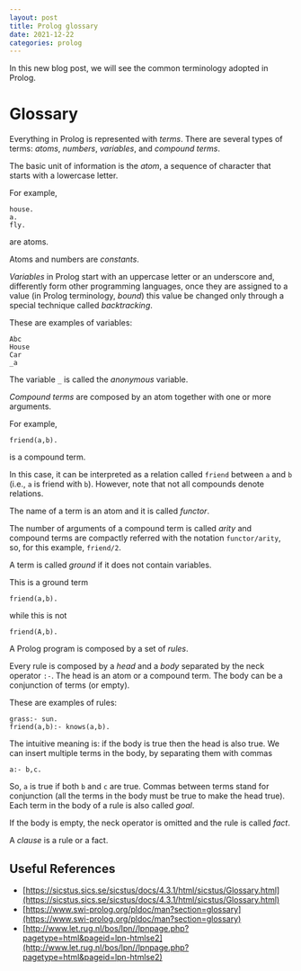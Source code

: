 ```yaml
---
layout: post
title: Prolog glossary
date: 2021-12-22
categories: prolog
---
```

In this new blog post, we will see the common terminology adopted in Prolog.
<!-- You will note that there are several words that can denote the same element. -->

# Glossary
Everything in Prolog is represented with *terms*.
There are several types of terms: *atoms*, *numbers*, *variables*, and *compound terms*.

The basic unit of information is the *atom*, a sequence of character that starts
with a lowercase letter. 

For example,
```
house.
a.
fly.
```
are atoms.

Atoms and numbers are *constants*.

*Variables* in Prolog start with an uppercase letter or an underscore and, differently form other programming languages, once they are assigned to a value (in Prolog terminology, *bound*) this value be changed only through a special technique called *backtracking*.

These are examples of variables:
```
Abc
House
Car
_a
```

The variable `_` is called the *anonymous* variable.

<!-- Another concept is the one of *term*, used to denote variables, constants, and compound. -->
*Compound terms* are composed by an atom together with one or more arguments.

For example,
```
friend(a,b).
```
is a compound term.

In this case, it can be interpreted as a relation called `friend` between `a` and `b` (i.e., `a` is friend with `b`).
However, note that not all compounds denote relations.

The name of a term is an atom and it is called *functor*.

The number of arguments of a compound term is called *arity* and compound terms are compactly referred with the notation `functor/arity`, so, for this example, `friend/2`.

A term is called *ground* if it does not contain variables.

This is a ground term
```
friend(a,b).
```
while this is not
```
friend(A,b).
```

A Prolog program is composed by a set of *rules*.

Every rule is composed by a *head* and a *body* separated by the neck operator `:-`.
The head is an atom or a compound term.
The body can be a conjunction of terms (or empty).

These are examples of rules:
```
grass:- sun.
friend(a,b):- knows(a,b).
```

The intuitive meaning is: if the body is true then the head is also true.
We can insert multiple terms in the body, by separating them with commas
```
a:- b,c.
```

So, `a` is true if both `b` and `c` are true. 
Commas between terms stand for conjunction (all the terms in the body must be true to make the head true).
Each term in the body of a rule is also called *goal*.

If the body is empty, the neck operator is omitted and the rule is called *fact*.

A *clause* is a rule or a fact.

<!-- Facts denote which is true in the domain of interest since, in Prolog, what is not explicitly stated is considered false. -->

## Useful References
- [https://sicstus.sics.se/sicstus/docs/4.3.1/html/sicstus/Glossary.html](https://sicstus.sics.se/sicstus/docs/4.3.1/html/sicstus/Glossary.html)
- [https://www.swi-prolog.org/pldoc/man?section=glossary](https://www.swi-prolog.org/pldoc/man?section=glossary)
- [http://www.let.rug.nl/bos/lpn//lpnpage.php?pagetype=html&pageid=lpn-htmlse2](http://www.let.rug.nl/bos/lpn//lpnpage.php?pagetype=html&pageid=lpn-htmlse2)